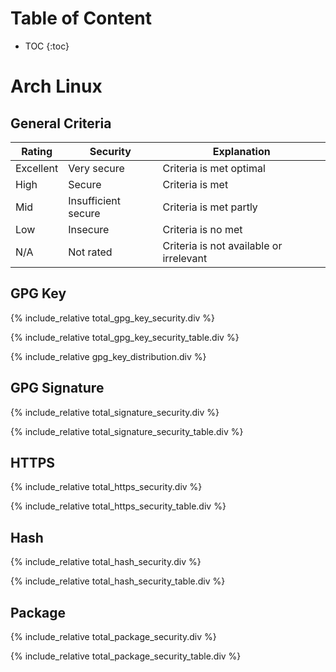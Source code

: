 # Table of Content
- TOC
{:toc}

<script src="https://cdn.plot.ly/plotly-latest.min.js"></script>

# Arch Linux

## General Criteria

| Rating    | Security            | Explanation                             |
|-----------|---------------------|-----------------------------------------|
| Excellent | Very secure         | Criteria is met optimal                 |
| High      | Secure              | Criteria is met                         |
| Mid       | Insufficient secure | Criteria is met partly                  |
| Low       | Insecure            | Criteria is no met                      |
| N/A       | Not rated           | Criteria is not available or irrelevant |

## GPG Key

{% include_relative total_gpg_key_security.div %}

{% include_relative total_gpg_key_security_table.div %}

{% include_relative gpg_key_distribution.div %}

## GPG Signature

{% include_relative total_signature_security.div %}

{% include_relative total_signature_security_table.div %}

## HTTPS

{% include_relative total_https_security.div %}

{% include_relative total_https_security_table.div %}

## Hash

{% include_relative total_hash_security.div %}

{% include_relative total_hash_security_table.div %}

## Package

{% include_relative total_package_security.div %}

{% include_relative total_package_security_table.div %}
